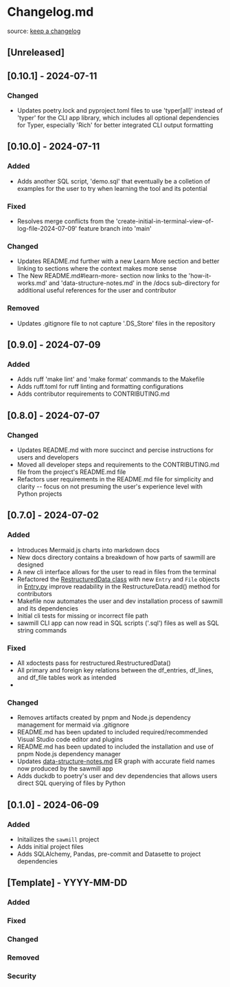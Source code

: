 # Changelog.md

source: [keep a changelog](https://keepachangelog.com/en/1.1.0/)

## [Unreleased] 

## [0.10.1] - 2024-07-11

### Changed

- Updates poetry.lock and pyproject.toml files to use 'typer[all]' instead of 'typer'
  for the CLI app library, which includes all optional dependencies for Typer,
  especially 'Rich' for better integrated CLI output formatting

## [0.10.0] - 2024-07-11

### Added

- Adds another SQL script, 'demo.sql' that eventually be a colletion of examples for the user to try when learning the tool and its potential

### Fixed

- Resolves merge conflicts from the 'create-initial-in-terminal-view-of-log-file-2024-07-09' feature branch into 'main'

### Changed

- Updates README.md further with a new Learn More section and better linking to sections where the context makes more sense
- The New README.md#learn-more- section now links to the 'how-it-works.md' and 'data-structure-notes.md' in the /docs sub-directory for additional useful references for the user and contributor

### Removed

- Updates .gitignore file to not capture '.DS_Store' files in the repository

## [0.9.0] - 2024-07-09

### Added

- Adds ruff 'make lint' and 'make format' commands to the Makefile
- Adds ruff.toml for ruff linting and formatting configurations
- Adds contributor requirements to CONTRIBUTING.md

## [0.8.0] - 2024-07-07

### Changed

- Updates README.md with more succinct and percise instructions for users and developers
- Moved all developer steps and requirements to the CONTRIBUTING.md file from the
  project's README.md file
- Refactors user requirements in the README.md file for simplicity and clarity -- focus
  on not presuming the user's experience level with Python projects

## [0.7.0] - 2024-07-02

### Added

- Introduces Mermaid.js charts into markdown docs
- New docs directory contains a breakdown of how parts of sawmill are designed
- A new cli interface allows for the user to read in files from the terminal
- Refactored the [RestructuredData class](./src/sawmill/restructured.py) with new `Entry` and 
  `File` objects in [Entry.py](./src/sawmill/entry.py) improve readability in the RestructureData.read() 
  method for contributors
- Makefile now automates the user and dev installation process of sawmill and its dependencies
- Initial cli tests for missing or incorrect file path
- sawmill CLI app can now read in SQL scripts ('.sql') files as well as SQL string commands

### Fixed

- All xdoctests pass for restructured.RestructuredData()
- All primary and foreign key relations between the df_entries, df_lines, and df_file tables work as intended
- 

### Changed

- Removes artifacts created by pnpm and Node.js dependency management for mermaid via .gitignore
- README.md has been updated to included required/recommended Visual Studio code editor and plugins
- README.md has been updated to included the installation and use of pnpm Node.js dependency manager
- Updates [data-structure-notes.md](./docs/data-structure-notes.md) ER graph with accurate field names now produced
by the sawmill app
- Adds duckdb to poetry's user and dev dependencies that allows users direct SQL querying of files by Python

## [0.1.0] - 2024-06-09

### Added

- Initailizes the `sawmill` project
- Adds initial project files
- Adds SQLAlchemy, Pandas, pre-commit and Datasette to project dependencies

## [Template] - YYYY-MM-DD

### Added


### Fixed


### Changed


### Removed


### Security
